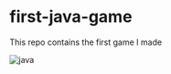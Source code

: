 # first-java-game
This repo contains the first game I made

![java](https://i.gyazo.com/cea5d4d0636fa198b53bcea25de40920.png)
